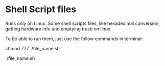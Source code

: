 # Shell Script files

Runs only on Linux. Some shell scripts files, like hexadecimal conversion, getting hardware info and emptying trash on linux.

To be able to run them, just use the follow commands in terminal:

chmod 777 ./file_name.sh

./file_name.sh
